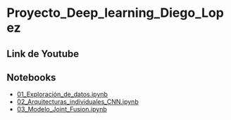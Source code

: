 # Proyecto_Deep_learning_Diego_Lopez

## Link de Youtube

## Notebooks
* [01_Exploración_de_datos.ipynb](https://githubtocolab.com/Diego99021999/Proyecto_Deep_Learning_Diego_Lopez/blob/main/01_Exploraci%C3%B3n_de_datos.ipynb) 
* [02_Arquitecturas_individuales_CNN.ipynb](https://githubtocolab.com/Diego99021999/Proyecto_Deep_Learning_Diego_Lopez/blob/main/02_Arquitecturas_individuales_CNN.ipynb) 
* [03_Modelo_Joint_Fusion.ipynb](https://githubtocolab.com/Diego99021999/Proyecto_Deep_Learning_Diego_Lopez/blob/main/03_Modelo_Joint_Fusion.ipynb) 
